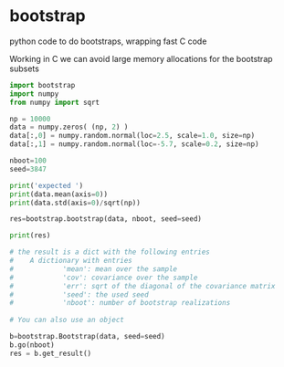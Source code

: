 # bootstrap
python code to do bootstraps, wrapping fast C code

Working in C we can avoid large memory allocations for the bootstrap subsets

```python
import bootstrap
import numpy
from numpy import sqrt

np = 10000
data = numpy.zeros( (np, 2) )
data[:,0] = numpy.random.normal(loc=2.5, scale=1.0, size=np)
data[:,1] = numpy.random.normal(loc=-5.7, scale=0.2, size=np)

nboot=100
seed=3847

print('expected ')
print(data.mean(axis=0))
print(data.std(axis=0)/sqrt(np))

res=bootstrap.bootstrap(data, nboot, seed=seed)

print(res)

# the result is a dict with the following entries
#    A dictionary with entries
#            'mean': mean over the sample
#            'cov': covariance over the sample
#            'err': sqrt of the diagonal of the covariance matrix
#            'seed': the used seed
#            'nboot': number of bootstrap realizations
 
# You can also use an object

b=bootstrap.Bootstrap(data, seed=seed)
b.go(nboot)
res = b.get_result()

```
